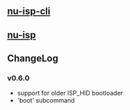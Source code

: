## [nu-isp-cli](./nu-isp-cli/README.md)
## [nu-isp](./nu-isp/README.md)

## ChangeLog
### v0.6.0
- support for older ISP_HID bootloader
- 'boot' subcommand
